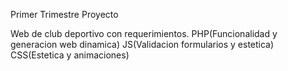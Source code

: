 Primer Trimestre Proyecto

  Web de club deportivo con requerimientos.
  PHP(Funcionalidad y generacion web dinamica)
  JS(Validacion formularios y estetica)
  CSS(Estetica y animaciones)
